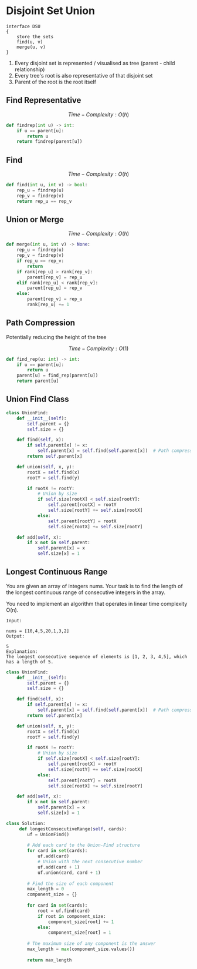 # Disjoint Set Union

```text
interface DSU
{
    store the sets
    find(u, v)
    merge(u, v)
}
```

1. Every disjoint set is represented / visualised as tree (parent - child relationship)
2. Every tree's root is also representative of that disjoint set
3. Parent of the root is the root itself

## Find Representative

$$Time-Complexity: O(h)$$

```python
def findrep(int u) -> int:
    if u == parent[u]:
        return u
    return findrep(parent[u])
```

## Find

$$Time-Complexity: O(h)$$

```python
def find(int u, int v) -> bool:
    rep_u = findrep(u)
    rep_v = findrep(v)
    return rep_u == rep_v
```

## Union or Merge

$$Time-Complexity: O(h)$$

```python
def merge(int u, int v) -> None:
    rep_u = findrep(u)
    rep_v = findrep(v)
    if rep_u == rep_v:
        return
    if rank[rep_u] > rank[rep_v]:
        parent[rep_v] = rep_u
    elif rank[rep_u] < rank[rep_v]:
        parent[rep_u] = rep_v
    else:
        parent[rep_v] = rep_u
        rank[rep_u] += 1
```

## Path Compression

Potentially reducing the height of the tree

$$Time-Complexity: O(1)$$

```python
def find_rep(u: int) -> int:
    if u == parent[u]:
        return u
    parent[u] = find_rep(parent[u])
    return parent[u]
```

## Union Find Class

```python
class UnionFind:
    def __init__(self):
        self.parent = {}
        self.size = {}

    def find(self, x):
        if self.parent[x] != x:
            self.parent[x] = self.find(self.parent[x])  # Path compression
        return self.parent[x]

    def union(self, x, y):
        rootX = self.find(x)
        rootY = self.find(y)

        if rootX != rootY:
            # Union by size
            if self.size[rootX] < self.size[rootY]:
                self.parent[rootX] = rootY
                self.size[rootY] += self.size[rootX]
            else:
                self.parent[rootY] = rootX
                self.size[rootX] += self.size[rootY]

    def add(self, x):
        if x not in self.parent:
            self.parent[x] = x
            self.size[x] = 1
```

## Longest Continuous Range

You are given an array of integers nums. Your task is to find the length of the longest continuous range of consecutive integers in the array.

You need to implement an algorithm that operates in linear time complexity O(n).

```text
Input:

nums = [10,4,5,20,1,3,2]
Output:

5
Explanation:
The longest consecutive sequence of elements is [1, 2, 3, 4,5], which has a length of 5.
```

```python
class UnionFind:
    def __init__(self):
        self.parent = {}
        self.size = {}

    def find(self, x):
        if self.parent[x] != x:
            self.parent[x] = self.find(self.parent[x])  # Path compression
        return self.parent[x]

    def union(self, x, y):
        rootX = self.find(x)
        rootY = self.find(y)

        if rootX != rootY:
            # Union by size
            if self.size[rootX] < self.size[rootY]:
                self.parent[rootX] = rootY
                self.size[rootY] += self.size[rootX]
            else:
                self.parent[rootY] = rootX
                self.size[rootX] += self.size[rootY]

    def add(self, x):
        if x not in self.parent:
            self.parent[x] = x
            self.size[x] = 1

class Solution:
     def longestConsecutiveRange(self, cards):
        uf = UnionFind()
        
        # Add each card to the Union-Find structure
        for card in set(cards):
            uf.add(card)
            # Union with the next consecutive number
            uf.add(card + 1)
            uf.union(card, card + 1)
    
        # Find the size of each component
        max_length = 0
        component_size = {}
    
        for card in set(cards):
            root = uf.find(card)
            if root in component_size:
                component_size[root] += 1
            else:
                component_size[root] = 1
    
        # The maximum size of any component is the answer
        max_length = max(component_size.values())
    
        return max_length
```
